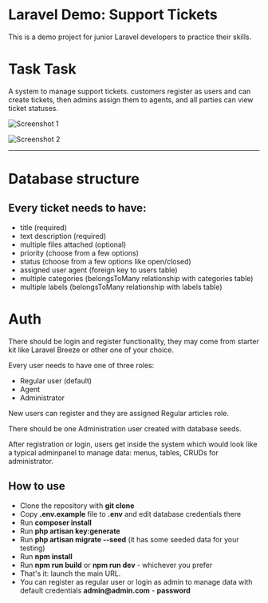 # Laravel Demo: Support Tickets

This is a demo project for junior Laravel developers to practice their skills.

# Task Task

A system to manage support tickets. customers register as users and can create tickets, then admins assign them to agents, and all parties can view ticket statuses.

![Screenshot 1](https://laraveldaily.com/uploads/2022/11/laravel-support-tickets-01.png)

![Screenshot 2](https://laraveldaily.com/uploads/2022/11/laravel-support-tickets-02.png)

- - - - -

# Database structure

## Every ticket needs to have:
- title (required)
- text description (required)
- multiple files attached (optional)
- priority (choose from a few options)
- status (choose from a few options like open/closed)
- assigned user agent (foreign key to users table)
- multiple categories (belongsToMany relationship with categories table)
- multiple labels (belongsToMany relationship with labels table)

# Auth

There should be login and register functionality, they may come from starter kit like Laravel Breeze or other one of your choice.

Every user needs to have one of three roles:

- Regular user (default)
- Agent
- Administrator

New users can register and they are assigned Regular articles role.

There should be one Administration user created with database seeds.

After registration or login, users get inside the system which would look like a typical adminpanel to manage data: menus, tables, CRUDs for administrator.


## How to use

- Clone the repository with __git clone__
- Copy __.env.example__ file to __.env__ and edit database credentials there
- Run __composer install__
- Run __php artisan key:generate__
- Run __php artisan migrate --seed__ (it has some seeded data for your testing)
- Run __npm install__
- Run __npm run build__ or __npm run dev__ - whichever you prefer
- That's it: launch the main URL.
- You can register as regular user or login as admin to manage data with default credentials __admin@admin.com__ - __password__
